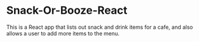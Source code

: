 # Snack-Or-Booze-React
This is a React app that lists out snack and drink items for a cafe, and also allows a user to add more items to the menu. 
